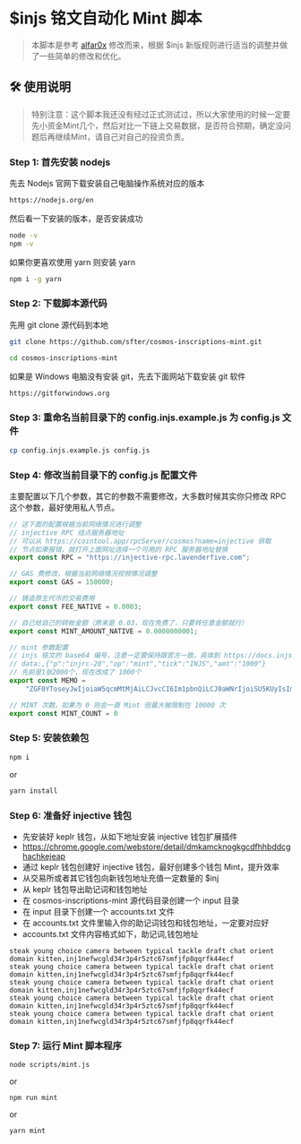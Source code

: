 # $injs 铭文自动化 Mint 脚本

> 本脚本是参考 [alfar0x](https://github.com/alfar0x/cosmos-inscriptions) 修改而来，根据 $injs 新版规则进行适当的调整并做了一些简单的修改和优化。


## 🛠 使用说明

> 特别注意：这个脚本我还没有经过正式测试过，所以大家使用的时候一定要先小资金Mint几个，然后对比一下链上交易数据，是否符合预期，确定没问题后再继续Mint，请自己对自己的投资负责。

### Step 1: 首先安装 nodejs

先去 Nodejs 官网下载安装自己电脑操作系统对应的版本

```bash
https://nodejs.org/en
```

然后看一下安装的版本，是否安装成功

```bash
node -v
npm -v
```

如果你更喜欢使用 yarn 则安装 yarn
```bash
npm i -g yarn
```

### Step 2: 下载脚本源代码
先用 git clone 源代码到本地
```bash
git clone https://github.com/sfter/cosmos-inscriptions-mint.git

cd cosmos-inscriptions-mint
```
如果是 Windows 电脑没有安装 git，先去下面网站下载安装 git 软件
```bash
https://gitforwindows.org
```

### Step 3: 重命名当前目录下的 config.injs.example.js 为 config.js 文件
```bash
cp config.injs.example.js config.js
```

### Step 4: 修改当前目录下的 config.js 配置文件
主要配置以下几个参数，其它的参数不需要修改，大多数时候其实你只修改 RPC 这个参数，最好使用私人节点。
```javascript
// 这下面的配置根据当前网络情况进行调整
// injective RPC 结点服务器地址
// 可以从 https://cointool.app/rpcServer/cosmos?name=injective 获取
// 节点如果报错，就打开上面网址选择一个可用的 RPC 服务器地址替换
export const RPC = "https://injective-rpc.lavenderfive.com";

// GAS 费修改，根据当前网络情况视频情况调整
export const GAS = 150000;

// 铸造原生代币的交易费用
export const FEE_NATIVE = 0.0003;

// 自己给自己的转帐金额（原来是 0.03，现在免费了，只要转任意金额就行）
export const MINT_AMOUNT_NATIVE = 0.0000000001;

// mint 参数配置
// injs 铭文的 base64 编号，注意一定要保持跟官方一致，具体到 https://docs.injs.ink/mint-injs 查看。
// data:,{"p":"injrc-20","op":"mint","tick":"INJS","amt":"1000"}
// 先前是1张2000个，现在改成了 1000个
export const MEMO =
    "ZGF0YToseyJwIjoiaW5qcmMtMjAiLCJvcCI6Im1pbnQiLCJ0aWNrIjoiSU5KUyIsImFtdCI6IjEwMDAifQ==";

// MINT 次数，如果为 0 则会一直 Mint 但最大被限制在 10000 次
export const MINT_COUNT = 0
```

### Step 5: 安装依赖包
```bash
npm i
```
or
```bash
yarn install
```

### Step 6: 准备好 injective 钱包
- 先安装好 keplr 钱包，从如下地址安装 injective 钱包扩展插件
- https://chrome.google.com/webstore/detail/dmkamcknogkgcdfhhbddcghachkejeap
- 通过 keplr 钱包创建好 injective 钱包，最好创建多个钱包 Mint，提升效率
- 从交易所或者其它钱包向新钱包地址充值一定数量的 $inj
- 从 keplr 钱包导出助记词和钱包地址
- 在 cosmos-inscriptions-mint 源代码目录创建一个 input 目录
- 在 input 目录下创建一个 accounts.txt 文件
- 在 accounts.txt 文件里输入你的助记词钱包和钱包地址，一定要对应好
- accounts.txt 文件内容格式如下，助记词,钱包地址
```
steak young choice camera between typical tackle draft chat orient domain kitten,inj1nefwcgld34r3p4r5ztc67smfjfp8qqrfk44ecf
steak young choice camera between typical tackle draft chat orient domain kitten,inj1nefwcgld34r3p4r5ztc67smfjfp8qqrfk44ecf
steak young choice camera between typical tackle draft chat orient domain kitten,inj1nefwcgld34r3p4r5ztc67smfjfp8qqrfk44ecf
steak young choice camera between typical tackle draft chat orient domain kitten,inj1nefwcgld34r3p4r5ztc67smfjfp8qqrfk44ecf
steak young choice camera between typical tackle draft chat orient domain kitten,inj1nefwcgld34r3p4r5ztc67smfjfp8qqrfk44ecf
```

### Step 7: 运行 Mint 脚本程序
```shell
node scripts/mint.js
```
or
```shell
npm run mint
```
or
```shell
yarn mint
```
